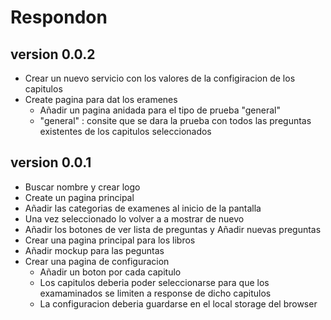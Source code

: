 # Respondon

## version 0.0.2
- Crear un nuevo servicio con los valores de la configiracion de los capitulos
- Create pagina para dat los eramenes
  - Añadir un pagina anidada para el tipo de prueba "general"
  - "general" : consite que se dara la prueba con todos las preguntas
  existentes de los capitulos seleccionados

## version 0.0.1

- Buscar nombre y crear logo
- Create un pagina principal
- Añadir las categorias de examenes al inicio de la pantalla
- Una vez seleccionado lo volver a a mostrar de nuevo
- Añadir los botones de ver lista de preguntas y Añadir nuevas preguntas
- Crear una pagina principal para los libros
- Añadir mockup para las peguntas
- Crear una pagina de configuracion
  - Añadir un boton por cada capitulo
  - Los capitulos deberia poder seleccionarse para que los examaminados se limiten a response de dicho capitulos
  - La configuracion deberia guardarse en el local storage del browser
